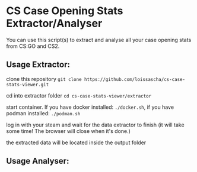 # CS Case Opening Stats Extractor/Analyser

You can use this script(s) to extract and analyse all your case opening stats from CS:GO and CS2.

## Usage Extractor:

clone this repository `git clone https://github.com/loissascha/cs-case-stats-viewer.git`

cd into extractor folder `cd cs-case-stats-viewer/extractor`

start container. If you have docker installed: `./docker.sh`, if you have podman installed: `./podman.sh`

log in with your steam and wait for the data extractor to finish (it will take some time! The browser will close when it's done.)

the extracted data will be located inside the output folder

## Usage Analyser: 

